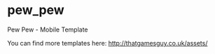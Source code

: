 # pew_pew
Pew Pew - Mobile Template


You can find more templates here: http://thatgamesguy.co.uk/assets/
